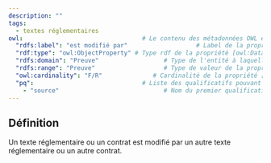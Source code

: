 ```yaml
---
description: ""
tags:
  - textes réglementaires
owl:                                 # Le contenu des métadonnées OWL est utilisé par la balise <OntologyTable>
  "rdfs:label": "est modifié par"                   # Label de la propriété
  "rdf:type": "owl:ObjectProperty" # Type rdf de la propriété [owl:DatatypeProperty ou owl:ObjectProperty]
  "rdfs:domain": "Preuve"                  # Type de l'entité à laquelle cette propriété est ratachée
  "rdfs:range": "Preuve"                   # Type de valeur de la propriété [type xsd ou nom de l'entité]
  "owl:cardinality": "F/R"              # Cardinalité de la propriété [F/R, F/NR , O/R, O/NR]
  "pq":                              # Liste des qualificatifs pouvant être utilisés pour la propriété
    - "source"                             # Nom du premier qualificatif
---
```


<OntologyTable frontMatter={frontMatter}/>

## Définition

Un texte réglementaire ou un contrat est modifié par un autre texte réglementaire ou un autre contrat.
